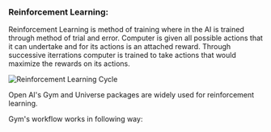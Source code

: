 ### Reinforcement Learning:

Reinforcement Learning is method of training where in the AI is trained through method of trial and error. Computer is given all possible actions that it can undertake and for its actions is an attached reward. Through successive iterrations computer is trained to take actions that would maximize the rewards on its actions.

![Reinforcement Learning Cycle](https://devblogs.nvidia.com/parallelforall/wp-content/uploads/2016/04/aeloop-300x183.png)

Open AI's Gym and Universe  packages are widely used for reinforcement learning.

Gym's workflow works in following way:



